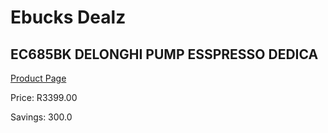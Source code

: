 
# Ebucks Dealz
## EC685BK DELONGHI PUMP ESSPRESSO DEDICA
[Product Page](https://www.ebucks.com/web/shop/productSelected.do?prodId=1158922687&catId=1157555110)

Price: R3399.00

Savings: 300.0


	
